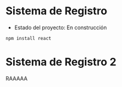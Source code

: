 <h1>Sistema de Registro</h1>

- Estado del proyecto: En construcción

```npm install react```
<h1>Sistema de Registro 2</h1>

RAAAAA
